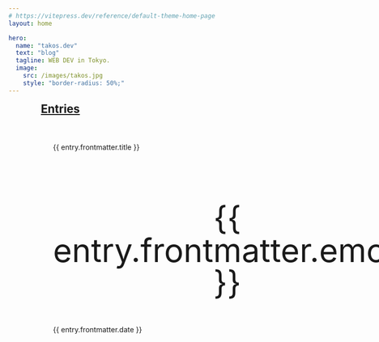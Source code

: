 ```yaml
---
# https://vitepress.dev/reference/default-theme-home-page
layout: home

hero:
  name: "takos.dev"
  text: "blog"
  tagline: WEB DEV in Tokyo.
  image:
    src: /images/takos.jpg
    style: "border-radius: 50%;"
---
```


<script setup>
import { data } from '.vitepress/entries.data.ts'; 
import EditPageLink from ".vitepress/theme/components/EditPageLink.vue"; 
const entries = [...data].reverse().slice(0, 6);
</script>

<div class="home-entries-container">
    <h3 class="entries-title">
        <a href="/entries">Entries</a>
    </h3>
    <section class="home-entries">
        <a v-for="(entry, index) in entries" :key="index" :href="entry.url">
            <p class="article-title">{{ entry.frontmatter.title }}</p>
            <p v-if="entry.frontmatter.emoji" class="emoji">{{ entry.frontmatter.emoji }}</p>
            <p v-if="entry.frontmatter.date" class="date">{{ entry.frontmatter.date }}</p>
        </a>
    </section>
</div>
<ClientOnly>
    <EditPageLink />
</ClientOnly>

<style>
.home-entries-container {
    padding: 0 24px;
}

.home-entries-container h3.entries-title {
    margin: 0 auto;
    max-width: 1152px;
    display: grid;
    grid-template-columns: 1fr;
    gap: 16px;
    margin-bottom: 16px;
    font-size: 1.4rem;
    font-weight: bolder;
}

.home-entries-container .home-entries {
    margin: 0 auto;
    max-width: 1152px;
    display: grid;
    grid-template-columns: 1fr;
    gap: 16px;
}

.home-entries-container .home-entries a {
    display: flex;
    flex-direction: column;
    background-color: var(--vp-c-bg-soft);
    border: 1px solid var(--vp-c-border);
    padding: 24px;
    height: 100%;
    border-radius: 4px; 
}
.home-entries-container .home-entries a:hover {
    background-color: var(--vp-c-bg-soft-up);
}

.home-entries-container .home-entries a .article-title {
    flex: 1;
}

.home-entries-container .home-entries a .emoji {
    font-size: 64px;
    line-height: 64px;
    text-align: center;
    height: 100px;
    padding: 20px 0;
    display: flex;
    align-items: center;
    justify-content: center;
}

.edit-link-container {
    margin-top: 5rem;
    text-align: center;
}

@media (min-width: 640px) {
    .home-entries-container {
        padding: 0 48px;
    }
    .home-entries-container h3.entries-title {
        grid-template-columns: 1fr 1fr;    
    }
    .home-entries-container .home-entries {
        grid-template-columns: 1fr 1fr;    
    }
}
@media (min-width: 960px) {
    .home-entries-container {
        padding: 0 64px;
    }
    .home-entries-container h3.entries-title {
        grid-template-columns: 1fr 1fr 1fr;    
    }
    .home-entries-container .home-entries {
        grid-template-columns: 1fr 1fr 1fr;    
    }
}
</style>
